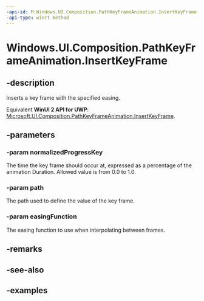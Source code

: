 ```yaml
---
-api-id: M:Windows.UI.Composition.PathKeyFrameAnimation.InsertKeyFrame(System.Single,Windows.UI.Composition.CompositionPath,Windows.UI.Composition.CompositionEasingFunction)
-api-type: winrt method
---
```


<!-- Method syntax.
public void PathKeyFrameAnimation.InsertKeyFrame(Single normalizedProgressKey, CompositionPath path, CompositionEasingFunction easingFunction)
-->

# Windows.UI.Composition.PathKeyFrameAnimation.InsertKeyFrame

## -description

Inserts a key frame with the specified easing.

Equivalent **WinUI 2 API for UWP**: [Microsoft.UI.Composition.PathKeyFrameAnimation.InsertKeyFrame](/windows/winui/api/microsoft.ui.composition.pathkeyframeanimation.insertkeyframe).

## -parameters
### -param normalizedProgressKey

The time the key frame should occur at, expressed as a percentage of the animation Duration. Allowed value is from 0.0 to 1.0.

### -param path

The path used to define the value of the key frame.

### -param easingFunction

The easing function to use when interpolating between frames.

## -remarks

## -see-also

## -examples

